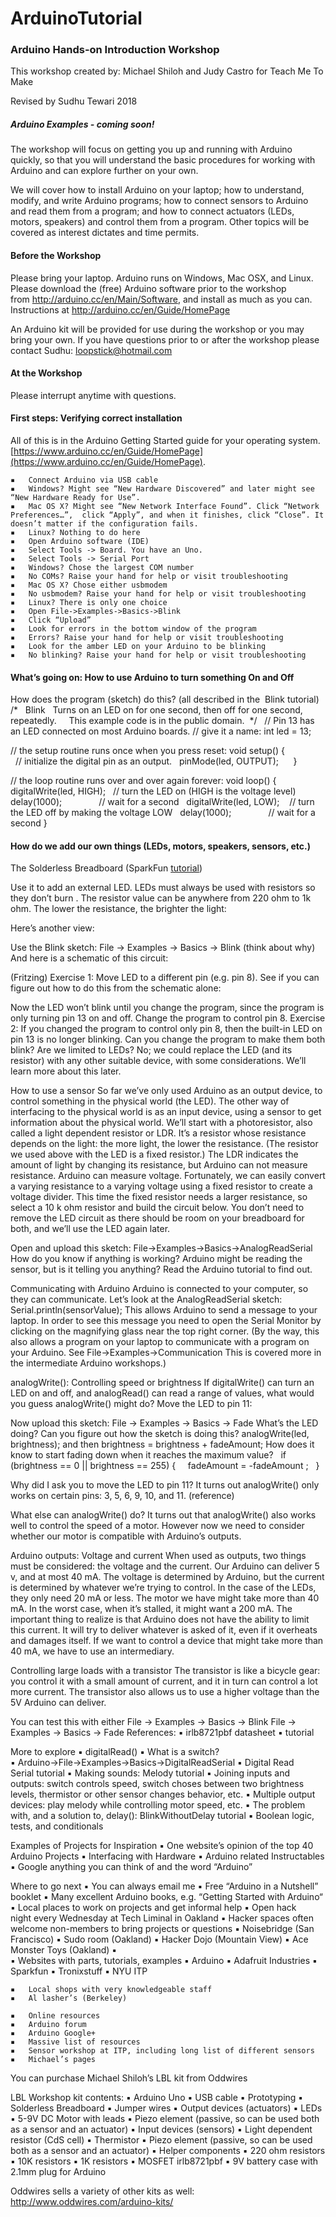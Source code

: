 # ArduinoTutorial

### Arduino Hands-on Introduction Workshop

This workshop created by:
Michael Shiloh and Judy Castro for Teach Me To Make 

Revised by Sudhu Tewari 2018

##### Arduino Examples - coming soon!

The workshop will focus on getting you up and running with Arduino quickly, so that you will understand the basic procedures for working with Arduino and can explore further on your own.

We will cover how to install Arduino on your laptop; how to understand, modify, and write Arduino programs; how to connect sensors to Arduino and read them from a program; and how to connect actuators (LEDs, motors, speakers) and control them from a program. Other topics will be covered as interest dictates and time permits.
		
#### Before the Workshop
Please bring your laptop. Arduino runs on Windows, Mac OSX, and Linux. Please download the (free) Arduino software prior to the workshop from http://arduino.cc/en/Main/Software, and install as much as you can. Instructions at http://arduino.cc/en/Guide/HomePage

An Arduino kit will be provided for use during the workshop or you may bring your own.
If you have questions prior to or after the workshop please contact Sudhu: loopstick@hotmail.com

#### At the Workshop
Please interrupt anytime with questions.

#### First steps: Verifying correct installation
All of this is in the Arduino Getting Started guide for your operating system. [https://www.arduino.cc/en/Guide/HomePage](https://www.arduino.cc/en/Guide/HomePage).

	▪	Connect Arduino via USB cable
	▪	Windows? Might see “New Hardware Discovered” and later might see “New Hardware Ready for Use”.
	▪	Mac OS X? Might see “New Network Interface Found”. Click “Network Preferences…”,  click “Apply”, and when it finishes, click “Close”. It doesn’t matter if the configuration fails.
	▪	Linux? Nothing to do here
	▪	Open Arduino software (IDE)
	▪	Select Tools -> Board. You have an Uno.
	▪	Select Tools -> Serial Port
	▪	Windows? Chose the largest COM number
	▪	No COMs? Raise your hand for help or visit troubleshooting
	▪	Mac OS X? Chose either usbmodem
	▪	No usbmodem? Raise your hand for help or visit troubleshooting
	▪	Linux? There is only one choice
	▪	Open File->Examples->Basics->Blink
	▪	Click “Upload”
	▪	Look for errors in the bottom window of the program
	▪	Errors? Raise your hand for help or visit troubleshooting
	▪	Look for the amber LED on your Arduino to be blinking
	▪	No blinking? Raise your hand for help or visit troubleshooting
	
	
#### What’s going on: How to use Arduino to turn something On and Off
How does the program (sketch) do this? (all described in the  Blink tutorial)
/*
  Blink
  Turns on an LED on for one second, then off for one second, repeatedly.
 
  This example code is in the public domain.
 */
 
// Pin 13 has an LED connected on most Arduino boards.
// give it a name:
int led = 13;

// the setup routine runs once when you press reset:
void setup() {                
  // initialize the digital pin as an output.
  pinMode(led, OUTPUT);     
}

// the loop routine runs over and over again forever:
void loop() {
  digitalWrite(led, HIGH);   // turn the LED on (HIGH is the voltage level)
  delay(1000);               // wait for a second
  digitalWrite(led, LOW);    // turn the LED off by making the voltage LOW
  delay(1000);               // wait for a second
}

#### How do we add our own things (LEDs, motors, speakers, sensors, etc.)
The Solderless Breadboard (SparkFun [tutorial](https://learn.sparkfun.com/tutorials/how-to-use-a-breadboard))

Use it to add an external LED. LEDs must always be used with resistors so they don’t burn . The resistor value can be anywhere from 220 ohm to 1k ohm. The lower the resistance, the brighter the light:

Here’s another view:

Use the Blink sketch: File -> Examples -> Basics -> Blink (think about why)
And here is a schematic of this circuit:

(Fritzing)
Exercise 1: Move LED to a different pin (e.g. pin 8). See if you can figure out how to do this from the schematic alone:

Now the LED won’t blink until you change the program, since the program is only turning pin 13 on and off. Change the program to control pin 8.
Exercise 2: If you changed the program to control only pin 8, then the built-in LED on pin 13 is no longer blinking. Can you change the program to make them both blink?
Are we limited to LEDs? No; we could replace the LED (and its resistor) with any other suitable device, with some considerations. We’ll learn more about this later.

How to use a sensor
So far we’ve only used Arduino as an output device, to control something in the physical world (the LED). The other way of interfacing to the physical world is as an input device, using a sensor to get information about the physical world. We’ll start with a photoresistor, also called a light dependent resistor or LDR. It’s a resistor whose resistance depends on the light: the more light, the lower the resistance. (The resistor we used above with the LED is a fixed resistor.)
The LDR indicates the amount of light by changing its resistance, but Arduino can not measure resistance. Arduino can measure voltage. Fortunately, we can easily convert a varying resistance to a varying voltage using a fixed resistor to create a voltage divider. This time the fixed resistor needs a larger resistance, so select a 10 k ohm resistor and build the circuit below. You don’t need to remove the LED circuit as there should be room on your breadboard for both, and we’ll use the LED again later.

Open and upload this sketch:
File->Examples->Basics->AnalogReadSerial
How do you know if anything is working? Arduino might be reading the sensor, but is it telling you anything? Read the Arduino tutorial to find out.

Communicating with Arduino
Arduino is connected to your computer, so they can communicate. Let’s look at the AnalogReadSerial sketch:
Serial.println(sensorValue);
This allows Arduino to send a message to your laptop. In order to see this message you need to open the Serial Monitor by clicking on the magnifying glass near the top right corner.
(By the way, this also allows a program on your laptop to communicate with a program on your Arduino. See
File->Examples->Communication
This is covered more in the intermediate Arduino workshops.)

analogWrite(): Controlling speed or brightness
If digitalWrite() can turn an LED on and off, and analogRead() can read a range of values, what would you guess analogWrite() might do?
Move the LED to pin 11:

Now upload this sketch:
File -> Examples -> Basics -> Fade
What’s the LED doing? Can you figure out how the sketch is doing this?
analogWrite(led, brightness);
and then
brightness = brightness + fadeAmount;
How does it know to start fading down when it reaches the maximum value?
  if (brightness == 0 || brightness == 255) {
    fadeAmount = -fadeAmount ; 
  }

Why did I ask you to move the LED to pin 11? It turns out analogWrite() only works on certain pins: 3, 5, 6, 9, 10, and 11. (reference)

What else can analogWrite() do?
It turns out that analogWrite() also works well to control the speed of a motor. However now we need to consider whether our motor is compatible with Arduino’s outputs.

Arduino outputs: Voltage and current
When used as outputs, two things must be considered: the voltage and the current. Our Arduino can deliver 5 v, and at most 40 mA.
The voltage is determined by Arduino, but the current is determined by whatever we’re trying to control. In the case of the LEDs, they only need 20 mA or less. The motor we have might take more than 40 mA. In the worst case, when it’s stalled, it might want a 200 mA.
The important thing to realize is that Arduino does not have the ability to limit this current. It will try to deliver whatever is asked of it, even if it overheats and damages itself.
If we want to control a device that might take more than 40 mA, we have to use an intermediary.

Controlling large loads with a transistor
The transistor is like a bicycle gear: you control it with a small amount of current, and it in turn can control a lot more current.
The transistor also allows us to use a higher voltage than the 5V Arduino can deliver.

You can test this with either
File -> Examples -> Basics -> Blink File -> Examples -> Basics -> Fade
References:
	▪	irlb8721pbf datasheet
	▪	tutorial

More to explore
	▪	digitalRead()
	▪	What is a switch?	
	▪	Arduino->File->Examples->Basics->DigitalReadSerial
	▪	Digital Read Serial tutorial
	▪	Making sounds: Melody tutorial
	▪	Joining inputs and outputs: switch controls speed, switch choses between two brightness levels, thermistor or other sensor changes behavior, etc.
	▪	Multiple output devices: play melody while controlling motor speed, etc.
	▪	The problem with, and a solution to, delay(): BlinkWithoutDelay tutorial
	▪	Boolean logic, tests, and conditionals

Examples of Projects for Inspiration
	▪	One website’s opinion of the top 40 Arduino Projects
	▪	Interfacing with Hardware
	▪	Arduino related Instructables
	▪	Google anything you can think of and the word “Arduino”

Where to go next
	▪	You can always email me
	▪	Free “Arduino in a Nutshell” booklet
	▪	Many excellent Arduino books, e.g. “Getting Started with Arduino“
	▪	Local places to work on projects and get informal help
	▪	Open hack night every Wednesday at Tech Liminal in Oakland
	▪	Hacker spaces often welcome non-members to bring projects or questions
	▪	Noisebridge (San Francisco)
	▪	Sudo room (Oakland)
	▪	Hacker Dojo (Mountain View)
	▪	Ace Monster Toys (Oakland)
	▪	
	▪	Websites with parts, tutorials, examples
	▪	Arduino
	▪	Adafruit Industries
	▪	Sparkfun
	▪	Tronixstuff
	▪	NYU ITP

	▪	Local shops with very knowledgeable staff
	▪	Al lasher’s (Berkeley)

	▪	Online resources
	▪	Arduino forum
	▪	Arduino Google+
	▪	Massive list of resources
	▪	Sensor workshop at ITP, including long list of different sensors
	▪	Michael’s pages

You can purchase Michael Shiloh’s LBL kit from Oddwires

LBL Workshop kit contents:
	▪	Arduino Uno
	▪	USB cable
	▪	Prototyping
	▪	Solderless Breadboard
	▪	Jumper wires
	▪	Output devices (actuators)
	▪	LEDs
	▪	5-9V DC Motor with leads
	▪	Piezo element (passive, so can be used both as a sensor and an actuator)
	▪	Input devices (sensors)
	▪	Light dependent resistor (CdS cell)
	▪	Thermistor
	▪	Piezo element (passive, so can be used both as a sensor and an actuator)
	▪	Helper components
	▪	220 ohm resistors
	▪	10K resistors
	▪	1K resistors
	▪	MOSFET irlb8721pbf
	▪	9V battery case with 2.1mm plug for Arduino


 Oddwires sells a variety of other kits as well:
http://www.oddwires.com/arduino-kits/
